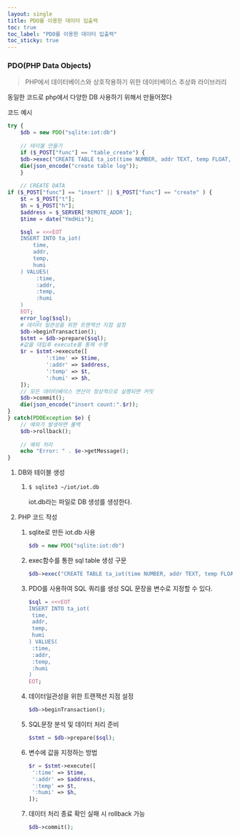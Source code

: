 ```yaml
---
layout: single 
title: PDO를 이용한 데이터 입출력
toc: true
toc_label: "PDO를 이용한 데이터 입출력"
toc_sticky: true
---
```


### PDO(PHP Data Objects)

> PHP에서 데이터베이스와 상호작용하기 위한 데이터베이스 추상화 라이브러리

동일한 코드로 php에서 다양한 DB 사용하기 위해서 만들어졌다



코드 예시

```php
try {
    $db = new PDO("sqlite:iot:db")
    
    // 테이블 만들기
    if ($_POST["func"] == "table_create") {
    $db->exec("CREATE TABLE ta_iot(time NUMBER, addr TEXT, temp FLOAT, humi FLOAT)");
    die(json_encode("create table log"));
	}
    
    // CREATE DATA
if ($_POST["func"] == "insert" || $_POST["func"] == "create" ) {
    $t = $_POST["t"];
    $h = $_POST["h"];
    $address = $_SERVER['REMOTE_ADDR'];
    $time = date("YmdHis");

    $sql = <<<EOT
	INSERT INTO ta_iot(
        time, 
        addr, 
        temp, 
        humi
	) VALUES(
         :time,
         :addr,
         :temp,
         :humi
	)
	EOT;
    error_log($sql);
    # 데이터 일관성을 위한 트랜잭션 지점 설정
    $db->beginTransaction();
    $stmt = $db->prepare($sql);
    #값을 대입후 execute를 통해 수행
    $r = $stmt->execute([
            ':time' => $time,
            ':addr' => $address,
            ':temp' => $t,
            ':humi' => $h,
    ]);
    // 모든 데이터베이스 연산이 정상적으로 실행되면 커밋
    $db->commit();
    die(json_encode("insert count:".$r));
}
} catch(PDOException $e) {
    // 예외가 발생하면 롤백
    $db->rollback();
    
    // 예외 처리
    echo "Error: " . $e->getMessage();
}
```



1. DB와 테이블 생성

   1. ```bash
      $ sqlite3 ~/iot/iot.db
      ```

      iot.db라는 파일로 DB 생성를 생성한다.

2. PHP 코드 작성

   1. sqlite로 만든 iot.db 사용

      ```PHP
      $db = new PDO("sqlite:iot:db")
      ```

   2. exec함수를 통한 sql table 생성 구문 

      ```php
      $db->exec("CREATE TABLE ta_iot(time NUMBER, addr TEXT, temp FLOAT, humi FLOAT)");
      ```
   
      

   3. PDO를 사용하여 SQL 쿼리를 생성 SQL 문장을 변수로 지정할 수 있다.

      ```php
      $sql = <<<EOT
      INSERT INTO ta_iot(
       time,
       addr,
       temp,
       humi
      ) VALUES(
       :time,
       :addr,
       :temp,
       :humi
      )
      EOT;
      ```
   
   4. 데이터일관성을 위한 트랜잭션 지점 설정

      ```php
      $db->beginTransaction(); 
      ```
   
   5. SQL문장 분석 및 데이터 처리 준비

      ```php
      $stmt = $db->prepare($sql);
      ```
   
   6. 변수에 값을 지정하는 방법

      ```php
      $r = $stmt->execute([
       ':time' => $time,
       ':addr' => $address,
       ':temp' => $t,
       ':humi' => $h,
      ]);
      ```
   
   7. 데이터 처리 종료 확인 실패 시 rollback 가능

      ```php
      $db->commit();
      ```